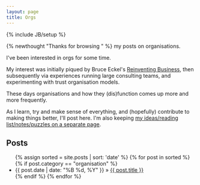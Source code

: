 ```yaml
---
layout: page
title: Orgs
---
```

{% include JB/setup %}

{% newthought "Thanks for browsing " %} my posts on organisations. 

I've been interested in orgs for some time. 

My interest was initially piqued by Bruce Eckel's [Reinventing Business](http://www.reinventing-business.com/), then subsequently via experiences running large consulting teams, and experimenting with trust organisation models. 

These days organisations and how they (dis)function comes up more and more frequently. 

As I learn, try and make sense of everything, and (hopefully) contribute to making things better, I'll post here.  I'm also keeping [my ideas/reading list/notes/puzzles on a separate page](orgs-notepad.html).

## Posts

<ul>
  {% assign sorted = site.posts | sort: 'date' %}
  {% for post in sorted %}
    {% if post.category == "organisation" %}
      <li>
        {{ post.date | date: "%B %d, %Y" }} » <a href="{{ post.url }}">{{ post.title }}</a>
      </li>
    {% endif %}
  {% endfor %}
</ul>
